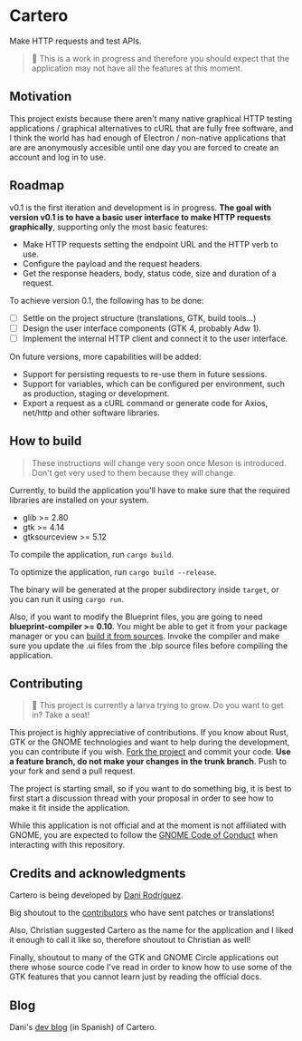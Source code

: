 # Cartero

Make HTTP requests and test APIs.

> 🚧 This is a work in progress and therefore you should expect that the
> application may not have all the features at this moment.

## Motivation

This project exists because there aren't many native graphical HTTP testing
applications / graphical alternatives to cURL that are fully free software, and
I think the world has had enough of Electron / non-native applications that are
are anonymously accesible until one day you are forced to create an account and
log in to use.

## Roadmap

v0.1 is the first iteration and development is in progress. **The goal with
version v0.1 is to have a basic user interface to make HTTP requests
graphically**, supporting only the most basic features:

* Make HTTP requests setting the endpoint URL and the HTTP verb to use.
* Configure the payload and the request headers.
* Get the response headers, body, status code, size and duration of a request.

To achieve version 0.1, the following has to be done:

* [ ] Settle on the project structure (translations, GTK, build tools...)
* [ ] Design the user interface components (GTK 4, probably Adw 1).
* [ ] Implement the internal HTTP client and connect it to the user interface.

On future versions, more capabilities will be added:

* Support for persisting requests to re-use them in future sessions.
* Support for variables, which can be configured per environment, such as
  production, staging or development.
* Export a request as a cURL command or generate code for Axios, net/http and
  other software libraries.

## How to build

> These instructions will change very soon once Meson is introduced. Don't get
> very used to them because they will change.

Currently, to build the application you'll have to make sure that the required
libraries are installed on your system.

* glib >= 2.80
* gtk >= 4.14
* gtksourceview >= 5.12

To compile the application, run `cargo build`.

To optimize the application, run `cargo build --release`.

The binary will be generated at the proper subdirectory inside `target`, or you
can run it using `cargo run`.

Also, if you want to modify the Blueprint files, you are going to need
**blueprint-compiler >= 0.10**. You might be able to get it from your package
manager or you can [build it from sources][bp]. Invoke the compiler and make
sure you update the .ui files from the .blp source files before compiling the
application.

## Contributing

> 🐛 This project is currently a larva trying to grow. Do you want to get in?
> Take a seat!

This project is highly appreciative of contributions. If you know about Rust,
GTK or the GNOME technologies and want to help during the development, you can
contribute if you wish. [Fork the project][fork] and commit your code. **Use a
feature branch, do not make your changes in the trunk branch**. Push to your
fork and send a pull request.

The project is starting small, so if you want to do something big, it is best
to first start a discussion thread with your proposal in order to see how to
make it fit inside the application.

While this application is not official and at the moment is not affiliated with
GNOME, you are expected to follow the [GNOME Code of Conduct][coc] when
interacting with this repository.

## Credits and acknowledgments

Cartero is being developed by [Dani Rodríguez][danirod].

Big shoutout to the [contributors][contrib] who have sent patches or
translations!

Also, Christian suggested Cartero as the name for the application and I liked
it enough to call it like so, therefore shoutout to Christian as well!

Finally, shoutout to many of the GTK and GNOME Circle applications out there whose
source code I've read in order to know how to use some of the GTK features that
you cannot learn just by reading the official docs.

## Blog

Dani's [dev blog][blog] (in Spanish) of Cartero.

[bp]: https://gitlab.gnome.org/jwestman/blueprint-compiler
[coc]: https://conduct.gnome.org
[contrib]: https://github.com/danirod/cartero/graphs/contributors
[danirod]: https://github.com/danirod
[fork]: https://github.com/danirod/cartero/fork
[blog]: https://danirod.es/secciones/devlogs/cartero/

